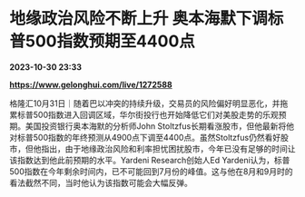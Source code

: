 # 地缘政治风险不断上升 奥本海默下调标普500指数预期至4400点

**2023-10-30 23:33**

**https://www.gelonghui.com/live/1272588**

格隆汇10月31日｜随着巴以冲突的持续升级，交易员的风险偏好明显恶化，并拖累标普500指数进入回调区域，华尔街投行也开始降低它们对美股走势的乐观预期。美国投资银行奥本海默的分析师John Stoltzfus长期看涨股市，但他最新将他对标普500指数的年终预测从4900点下调至4400点。虽然Stoltzfus仍然看好股市，但他指出，由于地缘政治风险和利率担忧困扰股市，今年已没有足够的时间让该指数达到他此前预期的水平。Yardeni Research创始人Ed Yardeni认为，标普500指数在今年剩余时间内，已不可能回到7月份的峰值。这与他在8月和9月时的看法截然不同，当时他认为该指数可能会大幅反弹。